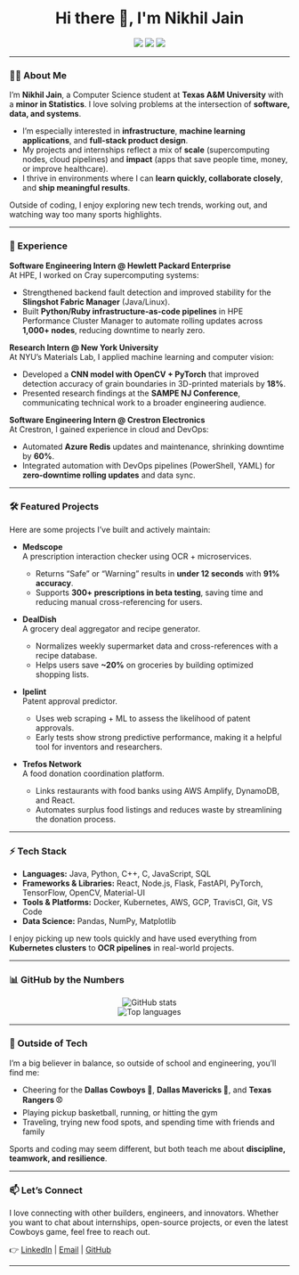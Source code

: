 <h1 align="center">Hi there 👋, I'm Nikhil Jain</h1>
<p align="center">
  <a href="mailto:jain.nikhil1005@gmail.com"><img src="https://img.shields.io/badge/Email-D14836?style=flat&logo=gmail&logoColor=white" /></a>
  <a href="https://www.linkedin.com/in/nikhiljain"><img src="https://img.shields.io/badge/LinkedIn-0077B5?style=flat&logo=linkedin&logoColor=white" /></a>
  <a href="https://github.com/jainnikhil1005"><img src="https://img.shields.io/badge/GitHub-181717?style=flat&logo=github&logoColor=white" /></a>
</p>

---

### 👨‍💻 About Me
I’m **Nikhil Jain**, a Computer Science student at **Texas A&M University** with a **minor in Statistics**. I love solving problems at the intersection of **software, data, and systems**.  
- I’m especially interested in **infrastructure**, **machine learning applications**, and **full-stack product design**.  
- My projects and internships reflect a mix of **scale** (supercomputing nodes, cloud pipelines) and **impact** (apps that save people time, money, or improve healthcare).  
- I thrive in environments where I can **learn quickly, collaborate closely**, and **ship meaningful results**.  

Outside of coding, I enjoy exploring new tech trends, working out, and watching way too many sports highlights.

---

### 💼 Experience
**Software Engineering Intern @ Hewlett Packard Enterprise**  
At HPE, I worked on Cray supercomputing systems:  
- Strengthened backend fault detection and improved stability for the **Slingshot Fabric Manager** (Java/Linux).  
- Built **Python/Ruby infrastructure-as-code pipelines** in HPE Performance Cluster Manager to automate rolling updates across **1,000+ nodes**, reducing downtime to nearly zero.  

**Research Intern @ New York University**  
At NYU’s Materials Lab, I applied machine learning and computer vision:  
- Developed a **CNN model with OpenCV + PyTorch** that improved detection accuracy of grain boundaries in 3D-printed materials by **18%**.  
- Presented research findings at the **SAMPE NJ Conference**, communicating technical work to a broader engineering audience.  

**Software Engineering Intern @ Crestron Electronics**  
At Crestron, I gained experience in cloud and DevOps:  
- Automated **Azure Redis** updates and maintenance, shrinking downtime by **60%**.  
- Integrated automation with DevOps pipelines (PowerShell, YAML) for **zero-downtime rolling updates** and data sync.  

---

### 🛠️ Featured Projects
Here are some projects I’ve built and actively maintain:  

- **Medscope**  
  A prescription interaction checker using OCR + microservices.  
  - Returns “Safe” or “Warning” results in **under 12 seconds** with **91% accuracy**.  
  - Supports **300+ prescriptions in beta testing**, saving time and reducing manual cross-referencing for users.  

- **DealDish**  
  A grocery deal aggregator and recipe generator.  
  - Normalizes weekly supermarket data and cross-references with a recipe database.  
  - Helps users save **~20%** on groceries by building optimized shopping lists.  

- **Ipelint**  
  Patent approval predictor.  
  - Uses web scraping + ML to assess the likelihood of patent approvals.  
  - Early tests show strong predictive performance, making it a helpful tool for inventors and researchers.  

- **Trefos Network**  
  A food donation coordination platform.  
  - Links restaurants with food banks using AWS Amplify, DynamoDB, and React.  
  - Automates surplus food listings and reduces waste by streamlining the donation process.  

---

### ⚡ Tech Stack
- **Languages:** Java, Python, C++, C, JavaScript, SQL  
- **Frameworks & Libraries:** React, Node.js, Flask, FastAPI, PyTorch, TensorFlow, OpenCV, Material-UI  
- **Tools & Platforms:** Docker, Kubernetes, AWS, GCP, TravisCI, Git, VS Code  
- **Data Science:** Pandas, NumPy, Matplotlib  

I enjoy picking up new tools quickly and have used everything from **Kubernetes clusters** to **OCR pipelines** in real-world projects.  

---

### 📊 GitHub by the Numbers
<p align="center">
  <img src="https://github-readme-stats.vercel.app/api?username=jainnikhil1005&show_icons=true&theme=tokyonight" alt="GitHub stats" />
  <br/>
  <img src="https://github-readme-stats.vercel.app/api/top-langs/?username=jainnikhil1005&layout=compact&theme=tokyonight" alt="Top languages" />
</p>

---

### 🏈 Outside of Tech
I’m a big believer in balance, so outside of school and engineering, you’ll find me:  
- Cheering for the **Dallas Cowboys 🏈**, **Dallas Mavericks 🏀**, and **Texas Rangers ⚾**  
- Playing pickup basketball, running, or hitting the gym  
- Traveling, trying new food spots, and spending time with friends and family  

Sports and coding may seem different, but both teach me about **discipline, teamwork, and resilience**.  

---

### 📫 Let’s Connect
I love connecting with other builders, engineers, and innovators. Whether you want to chat about internships, open-source projects, or even the latest Cowboys game, feel free to reach out.  

👉 [LinkedIn](https://www.linkedin.com/in/nikhiljain) | [Email](mailto:jain.nikhil1005@gmail.com) | [GitHub](https://github.com/jainnikhil1005)  

---
